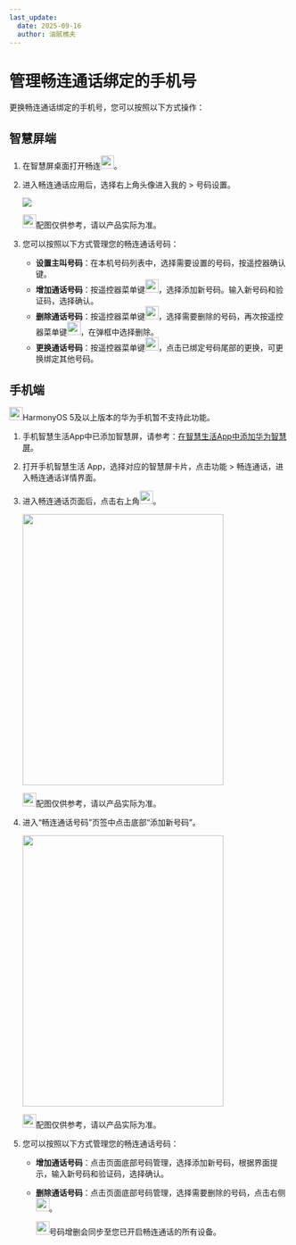 ```yaml
---
last_update:
  date: 2025-09-16
  author: 油腻樵夫
---
```


# 管理畅连通话绑定的手机号

更换畅连通话绑定的手机号，您可以按照以下方式操作：

## **智慧屏端**

1.  在智慧屏桌面打开畅连<img src="https://tips-p01-drcn.dbankcdn.cn/hwtips/topic/V0FM/zh-CN/zh-cn_image_0000002454500433.png" width="24" height="24"/>。
2.  进入畅连通话应用后，选择右上角头像进入我的 > 号码设置。
    
    ![](https://tips-p01-drcn.dbankcdn.cn/hwtips/topic/V0FM/zh-CN/zh-cn_image_0000002415823720.png)
    
    <img src="https://tips-p01-drcn.dbankcdn.cn/hwtips/topic/V0FM/zh-CN/images/icon-note.svg" width="24" height="24"/>配图仅供参考，请以产品实际为准。
    

3.  您可以按照以下方式管理您的畅连通话号码：
    +   **设置主叫号码**：在本机号码列表中，选择需要设置的号码，按遥控器确认键。
    +   **增加通话号码**：按遥控器菜单键<img src="https://tips-p01-drcn.dbankcdn.cn/hwtips/topic/V0FM/zh-CN/zh-cn_image_0000002409612329.png" width="24" height="24"/>，选择添加新号码。输入新号码和验证码，选择确认。
    +   **删除通话号码**：按遥控器菜单键<img src="https://tips-p01-drcn.dbankcdn.cn/hwtips/topic/V0FM/zh-CN/zh-cn_image_0000002375932984.png" width="24" height="24"/>，选择需要删除的号码，再次按遥控器菜单键<img src="https://tips-p01-drcn.dbankcdn.cn/hwtips/topic/V0FM/zh-CN/zh-cn_image_0000002428871640.png" width="24" height="24"/>，在弹框中选择删除。
    +   **更换通话号码**：按遥控器菜单键<img src="https://tips-p01-drcn.dbankcdn.cn/hwtips/topic/V0FM/zh-CN/zh-cn_image_0000002376092860.png" width="24" height="24"/>，点击已绑定号码尾部的更换，可更换绑定其他号码。

## **手机端**

<img src="https://tips-p01-drcn.dbankcdn.cn/hwtips/topic/V0FM/zh-CN/images/icon-note.svg" width="24" height="24"/>HarmonyOS 5及以上版本的华为手机暂不支持此功能。

1.  手机智慧生活App中已添加智慧屏，请参考：[在智慧生活App中添加华为智慧屏](https://consumer.huawei.com/cn/support/content/zh-cn16064466/)。
2.  打开手机智慧生活 App，选择对应的智慧屏卡片，点击功能 > 畅连通话，进入畅连通话详情界面。
3.  进入畅连通话页面后，点击右上角<img src="https://tips-p01-drcn.dbankcdn.cn/hwtips/topic/V0FM/zh-CN/zh-cn_image_0000002300290958.png" width="24" height="24"/>。
    
    <img src="https://tips-p01-drcn.dbankcdn.cn/hwtips/topic/V0FM/zh-CN/zh-cn_image_0000002300450666.jpg" width="360" height="486"/>
    
    <img src="https://tips-p01-drcn.dbankcdn.cn/hwtips/topic/V0FM/zh-CN/images/icon-note.svg" width="24" height="24"/>配图仅供参考，请以产品实际为准。
    

4.  进入“畅连通话号码”页签中点击底部“添加新号码”。
    
    <img src="https://tips-p01-drcn.dbankcdn.cn/hwtips/topic/V0FM/zh-CN/zh-cn_image_0000002334210309.jpg" width="360" height="486"/>
    
    <img src="https://tips-p01-drcn.dbankcdn.cn/hwtips/topic/V0FM/zh-CN/images/icon-note.svg" width="24" height="24"/>配图仅供参考，请以产品实际为准。
    

5.  您可以按照以下方式管理您的畅连通话号码：
    +   **增加通话号码**：点击页面底部号码管理，选择添加新号码，根据界面提示，输入新号码和验证码，选择确认。
    +   **删除通话号码**：点击页面底部号码管理，选择需要删除的号码，点击右侧<img src="https://tips-p01-drcn.dbankcdn.cn/hwtips/topic/V0FM/zh-CN/zh-cn_image_0000002392941076.png" width="24" height="24"/>。
        
        <img src="https://tips-p01-drcn.dbankcdn.cn/hwtips/topic/V0FM/zh-CN/images/icon-note.svg" width="24" height="24"/>号码增删会同步至您已开启畅连通话的所有设备。